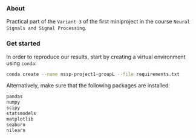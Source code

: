 ### About
Practical part of the `Variant 3` of the first miniproject in the course `Neural Signals and Signal Processing`.

### Get started
In order to reproduce our results, start by creating a virtual environment using `conda`:

```bash
conda create --name nssp-project1-groupL --file requirements.txt
```

Alternatively, make sure that the following packages are installed:

```bash
pandas
numpy
scipy 
statsmodels 
matplotlib
seaborn 
nilearn
```